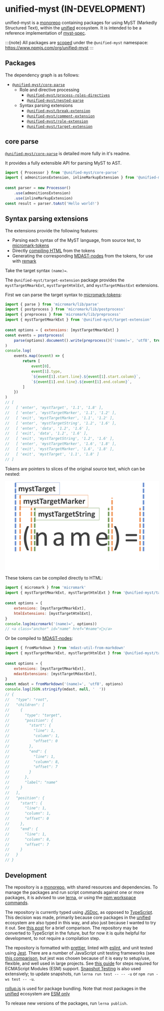 # unified-myst (IN-DEVELOPMENT)

unified-myst is a [monorepo] containing packages for using MyST (Markedly Structured Text), within the [unified] ecosystem.
It is intended to be a reference implementation of [myst-spec](https://github.com/executablebooks/myst-spec).

:::{note}
All packages are [scoped](https://docs.npmjs.com/cli/v8/using-npm/scope) under the `@unified-myst` namespace: <https://www.npmjs.com/org/unified-myst>
:::

## Packages

The dependency graph is as follows:

- [`@unified-myst/core-parse`](./packages/core-parse/README.md)
  - Role and directive processing
    - [`@unified-myst/process-roles-directives`](./packages/process-roles-directives/README.md)
    - [`@unified-myst/nested-parse`](./packages/nested-parse/README.md)
  - Syntax parsing extensions
    - [`@unified-myst/break-extension`](./packages/break-extension/README.md)
    - [`@unified-myst/comment-extension`](./packages/comment-extension/README.md)
    - [`@unified-myst/role-extension`](./packages/role-extension/README.md)
    - [`@unified-myst/target-extension`](./packages/target-extension/README.md)

## core parse

[`@unified-myst/core-parse`](./packages/core-parse/README.md) is detailed more fully in it's readme.

It provides a fully extensible API for parsing MyST to AST.

```javascript
import { Processor } from '@unified-myst/core-parse'
import { admonitionsExtension, inlineMarkupExtension } from '@unified-myst/core-parse/extensions'

const parser = new Processor()
    .use(admonitionsExtension)
    .use(inlineMarkupExtension)
const result = parser.toAst('Hello world!')
```

## Syntax parsing extensions

The extensions provide the following features:

- Parsing each syntax of the MyST language, from source text, to [micromark-tokens]
- Directly [compiling HTML](https://github.com/micromark/micromark#compile) from the tokens
- Generating the corresponding [MDAST-nodes] from the tokens, for use with [remark]

Take the target syntax `(name)=`.

The `@unified-myst/target-extension` package provides the `mystTargetMmarkExt`, `mystTargetHtmlExt`, and `mystTargetMdastExt` extensions.

First we can parse the target syntax to [micromark-tokens]:

```javascript
import { parse } from 'micromark/lib/parse'
import { postprocess } from 'micromark/lib/postprocess'
import { preprocess } from 'micromark/lib/preprocess'
import { mystTargetMmarkExt } from '@unified-myst/target-extension'

const options = { extensions: [mystTargetMmarkExt] }
const events = postprocess(
    parse(options).document().write(preprocess()('(name)=', 'utf8', true))
)
console.log(
    events.map((event) => {
        return [
            event[0],
            event[1].type,
            `${event[1].start.line}.${event[1].start.column}`,
            `${event[1].end.line}.${event[1].end.column}`,
        ]
    })
)
// [
//   [ 'enter', 'mystTarget', '1.1', '1.8' ],
//   [ 'enter', 'mystTargetMarker', '1.1', '1.2' ],
//   [ 'exit', 'mystTargetMarker', '1.1', '1.2' ],
//   [ 'enter', 'mystTargetString', '1.2', '1.6' ],
//   [ 'enter', 'data', '1.2', '1.6' ],
//   [ 'exit', 'data', '1.2', '1.6' ],
//   [ 'exit', 'mystTargetString', '1.2', '1.6' ],
//   [ 'enter', 'mystTargetMarker', '1.6', '1.8' ],
//   [ 'exit', 'mystTargetMarker', '1.6', '1.8' ],
//   [ 'exit', 'mystTarget', '1.1', '1.8' ]
// ]
```

Tokens are pointers to slices of the original source text, which can be nested:

![micromark tokens](./micromark_tokens.png)

These tokens can be compiled directly to HTML:

```javascript
import { micromark } from 'micromark'
import { mystTargetMmarkExt, mystTargetHtmlExt } from '@unified-myst/target-extension'

const options = {
    extensions: [mystTargetMmarkExt],
    htmlExtensions: [mystTargetHtmlExt],
}
console.log(micromark('(name)=', options))
// <a class="anchor" id="name" href="#name">🔗</a>
```

Or be compiled to [MDAST-nodes]:

```javascript
import { fromMarkdown } from 'mdast-util-from-markdown'
import { mystTargetMmarkExt, mystTargetHtmlExt } from '@unified-myst/target-extension'

const options = {
    extensions: [mystTargetMmarkExt],
    mdastExtensions: [mystTargetMdastExt],
}
const mdast = fromMarkdown('(name)=', 'utf8', options)
console.log(JSON.stringify(mdast, null, '  '))
// {
//   "type": "root",
//   "children": [
//     {
//       "type": "target",
//       "position": {
//         "start": {
//           "line": 1,
//           "column": 1,
//           "offset": 0
//         },
//         "end": {
//           "line": 1,
//           "column": 8,
//           "offset": 7
//         }
//       },
//       "label": "name"
//     }
//   ],
//   "position": {
//     "start": {
//       "line": 1,
//       "column": 1,
//       "offset": 0
//     },
//     "end": {
//       "line": 1,
//       "column": 8,
//       "offset": 7
//     }
//   }
// }
```

## Development

The repository is a [monorepo], with shared resources and dependencies.
To manage the packages and run script commands against one or more packages, it is advised to use [lerna](https://lerna.js.org),
or using the [npm workspace commands](https://docs.npmjs.com/cli/v7/using-npm/workspaces).

The repository is currently typed using [JSDoc](https://www.typescriptlang.org/docs/handbook/jsdoc-supported-types.html), as opposed to [TypeScript](https://www.typescriptlang.org/).
This decision was made, primarily because core packages in the [unified] ecosystem are also typed in this way, and also just because I wanted to try it out.
See [this post](https://blog.logrocket.com/typescript-vs-jsdoc-javascript/) for a brief comparison.
The repository may be converted to TypeScript in the future, but for now it is quite helpful for development, to not require a compilation step.

The repository is formatted with [prettier], linted with [eslint], and unit tested using [Jest](https://jestjs.io/).
There are a number of JavaScript unit testing frameworks (see [this comparison](https://raygun.com/blog/javascript-unit-testing-frameworks/), but jest was chosen because of it is easy to setup/use, flexible, and well used in large projects.
See [this guide](https://jestjs.io/docs/ecmascript-modules) for steps required for  ECMAScript Modules (ESM) support.
[Snapshot Testing](https://jestjs.io/docs/snapshot-testing) is also used extensively; to update snapshots, run `lerna run test -- -- -u` or `npm run -ws test -- -u`.

[rollup.js](https://rollupjs.org/guide/en/) is used for package bundling.
Note that most packages in the [unified] ecosystem are [ESM only](https://gist.github.com/sindresorhus/a39789f98801d908bbc7ff3ecc99d99c)

To release new versions of the packages, run `lerna publish`.

[unified]: https://unifiedjs.com/
[remark]: https://github.com/remarkjs/remark
[micromark-tokens]: https://github.com/micromark/micromark#parse
[MDAST-nodes]: https://github.com/syntax-tree/mdast#nodes
[monorepo]: https://blog.npmjs.org/post/186494959890/monorepos-and-npm.html
[eslint]: https://eslint.org/
[prettier]: https://prettier.io
